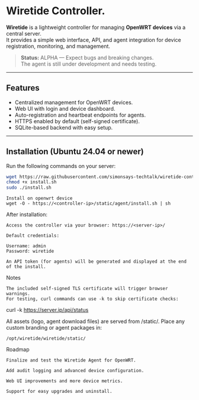 # Wiretide Controller.

**Wiretide** is a lightweight controller for managing **OpenWRT devices** via a central server.  
It provides a simple web interface, API, and agent integration for device registration, monitoring, and management.

> **Status:** ALPHA — Expect bugs and breaking changes.  
> The agent is still under development and needs testing.

---

## Features
- Centralized management for OpenWRT devices.
- Web UI with login and device dashboard.
- Auto-registration and heartbeat endpoints for agents.
- HTTPS enabled by default (self-signed certificate).
- SQLite-based backend with easy setup.

---

## Installation (Ubuntu 24.04 or newer)

Run the following commands on your server:

```bash
wget https://raw.githubusercontent.com/simonsays-techtalk/wiretide-controller/main/install.sh -O install.sh
chmod +x install.sh
sudo ./install.sh
```

```
Install on openwrt device
wget -O - https://<controller-ip>/static/agent/install.sh | sh
```

After installation:

    Access the controller via your browser: https://<server-ip>/

    Default credentials:

    Username: admin
    Password: wiretide

    An API token (for agents) will be generated and displayed at the end of the install.

Notes

    The included self-signed TLS certificate will trigger browser warnings.
    For testing, curl commands can use -k to skip certificate checks:

curl -k https://server.ip/api/status

All assets (logo, agent download files) are served from /static/.
Place any custom branding or agent packages in:

    /opt/wiretide/wiretide/static/

Roadmap

    Finalize and test the Wiretide Agent for OpenWRT.

    Add audit logging and advanced device configuration.

    Web UI improvements and more device metrics.

    Support for easy upgrades and uninstall.
